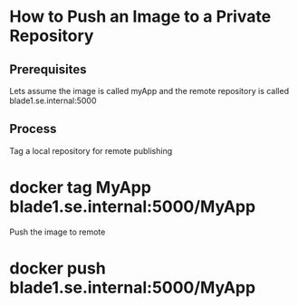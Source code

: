 # How to Push an Image to a Private Repository

## Prerequisites

Lets assume the image is called myApp and the remote repository
is called blade1.se.internal:5000

## Process

Tag a local repository for remote publishing
# docker tag MyApp blade1.se.internal:5000/MyApp

Push the image to remote
# docker push blade1.se.internal:5000/MyApp

